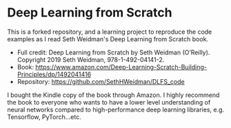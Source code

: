 # Deep Learning from Scratch

This is a forked repository, and a learning project to reproduce the code examples as I read Seth Weidman's Deep Learning from Scratch book.

 * Full credit: Deep Learning from Scratch by Seth Weidman (O’Reilly). Copyright 2019 Seth Weidman, 978-1-492-04141-2.
 * Book: https://www.amazon.com/Deep-Learning-Scratch-Building-Principles/dp/1492041416
 * Repository: https://github.com/SethHWeidman/DLFS_code

I bought the Kindle copy of the book through Amazon. I highly recommend the book to everyone who wants to have a lower level understanding of neural networks compared to high-performance deep learning libraries, e.g. Tensorflow, PyTorch...etc.
